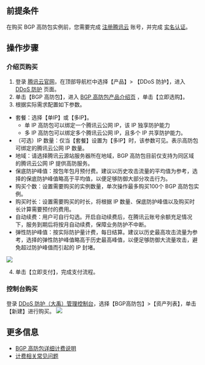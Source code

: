 ## 前提条件

在购买 BGP 高防包实例前，您需要完成 [注册腾讯云](https://cloud.tencent.com/document/product/378/17985) 账号，并完成 [实名认证](https://cloud.tencent.com/document/product/378/3629)。

## 操作步骤

### 介绍页购买

1. 登录 [腾讯云官网](https://cloud.tencent.com/)，在顶部导航栏中选择【产品】> 【DDoS 防护】，进入 [DDoS 防护](https://cloud.tencent.com/product/ddos) 页面。
2. 单击【BGP 高防包】，进入 [BGP 高防包产品介绍页](https://cloud.tencent.com/product/ddos-bgp) ，单击【立即选购】。
3. 根据实际需求配置如下参数。
 - 套餐：选择【单IP】或【多IP】。
    - 单 IP 高防包可以绑定一个腾讯云公网 IP，该 IP 独享防护能力
    - 多 IP 高防包可以绑定多个腾讯云公网 IP，且多个 IP 共享防护能力。
 - （可选）IP 数量：仅当【套餐】设置为【多IP】时，该参数可见。表示高防包可绑定的腾讯云公网 IP 数量。
 - 地域：请选择腾讯云源站服务器所在地域，BGP 高防包目前仅支持为同区域的腾讯云公网 IP 提供高防服务。
 - 保底防护峰值：按包年包月预付费。建议以历史攻击流量的平均值为参考，选择的保底防护峰值略高于平均值，以便足够防御大部分攻击行为。
 - 购买个数：设置需要购买的实例数量，单次操作最多购买100个 BGP 高防包实例。
 - 购买时长：设置需要购买的时长，将根据 IP 数量、保底防护峰值以及购买时长计算需要预付的费用。
 - 自动续费：用户可自行勾选。开启自动续费后，在腾讯云账号余额充足情况下，服务到期后将按月自动续费，保障业务防护不中断。
 - 弹性防护峰值：按实际防护量计费，每日结算。建议以历史最高攻击流量为参考，选择的弹性防护峰值略高于历史最高峰值，以便足够防御大流量攻击，避免超过防护峰值而引起的 IP 封堵。

 ![](https://main.qcloudimg.com/raw/fd7831fef9f780435c1b649dc862694e.png)

4. 单击【立即支付】，完成支付流程。

### 控制台购买

登录 [DDoS 防护（大禹）管理控制台](https://console.cloud.tencent.com/dayu/overview)，选择【BGP高防包】>【资产列表】，单击【新建】进行购买。
    ![](https://main.qcloudimg.com/raw/f7fa40a638bc7564041bb4a6905a9979.png)

## 更多信息
- [BGP 高防包详细计费说明](https://cloud.tencent.com/document/product/1021/31478)
- [计费相关常见问题](https://cloud.tencent.com/document/product/1021/31499)
